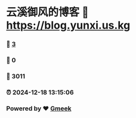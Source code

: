 # 云溪御风的博客 :link: https://blog.yunxi.us.kg 
### :page_facing_up: [3](https://blog.yunxi.us.kg/tag.html) 
### :speech_balloon: 0 
### :hibiscus: 3011 
### :alarm_clock: 2024-12-18 13:15:06 
### Powered by :heart: [Gmeek](https://github.com/Meekdai/Gmeek)
